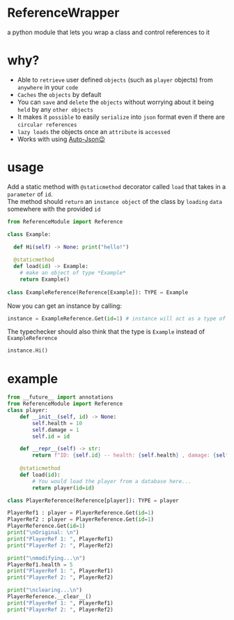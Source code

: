 # ReferenceWrapper
a python module that lets you wrap a class and control references to it

# why?
* Able to `retrieve` user defined `objects` (such as `player` objects) from `anywhere` in your `code` 
* `Caches` the `objects` by default 
* You can `save` and `delete` the `objects` without worrying about it being `held` by any `other objects`
* It makes it `possible` to easily `serialize` into `json` format even if there are `circular references`
* `lazy loads` the objects once an `attribute` is `accessed`
* Works with using [Auto-Json😉](https://github.com/fabyanMikhael/Auto-Json)

# usage
Add a static method with `@staticmethod` decorator called `load` that takes in a `parameter` of `id`. \
The method should `return` an `instance object` of the class by `loading` `data` somewhere with the provided `id`
```py
from ReferenceModule import Reference

class Example:

  def Hi(self) -> None: print("hello!")
  
  @staticmethod
  def load(id) -> Example:
    # make an object of type *Example*
    return Example()
    
class ExampleReference(Reference[Example]): TYPE = Example
```
Now you can get an instance by calling: 
```py
instance = ExampleReference.Get(id=1) # instance will act as a type of Example
```
The typechecker should also think that the type is `Example` instead of `ExampleReference`
```py
instance.Hi()
```

# example

```py
from __future__ import annotations
from ReferenceModule import Reference
class player:
    def __init__(self, id) -> None:
        self.health = 10
        self.damage = 1
        self.id = id

    def __repr__(self) -> str:
        return f"ID: {self.id} -- health: {self.health} , damage: {self.damage}"
    
    @staticmethod
    def load(id):
        # You would load the player from a database here...
        return player(id=id)

class PlayerReference(Reference[player]): TYPE = player

PlayerRef1 : player = PlayerReference.Get(id=1)
PlayerRef2 : player = PlayerReference.Get(id=1)
PlayerReference.Get(id=1)
print("\nOriginal: \n")
print("PlayerRef 1: ", PlayerRef1)
print("PlayerRef 2: ", PlayerRef2)

print("\nmodifying...\n")
PlayerRef1.health = 5
print("PlayerRef 1: ", PlayerRef1)
print("PlayerRef 2: ", PlayerRef2)

print("\nclearing...\n")
PlayerReference.__clear__()
print("PlayerRef 1: ", PlayerRef1)
print("PlayerRef 2: ", PlayerRef2)
```
